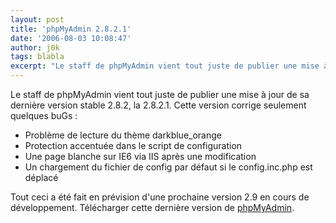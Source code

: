```yaml
---
layout: post
title: 'phpMyAdmin 2.8.2.1'
date: '2006-08-03 10:08:47'
author: j0k
tags: blabla
excerpt: "Le staff de phpMyAdmin vient tout juste de publier une mise à jour de sa dernière version stable 2.8.2, la 2.8.2.1.     \nCette version corrige seulement quelques buGs :   * Problème de lecture du thème darkblue_orange   * Protection accentuée dans le script de configuration   * Une page blanche sur IE6 via IIS après une modification  \n     …"
---
```


Le staff de phpMyAdmin vient tout juste de publier une mise à jour de sa dernière version stable 2.8.2, la 2.8.2.1.
Cette version corrige seulement quelques buGs :
* Problème de lecture du thème darkblue_orange
* Protection accentuée dans le script de configuration
* Une page blanche sur IE6 via IIS après une modification
* Un chargement du fichier de config par défaut si le config.inc.php est déplacé

Tout ceci a été fait en prévision d'une prochaine version 2.9 en cours de développement.   Télécharger cette dernière version de [phpMyAdmin](http://www.phpmyadmin.net/home_page/downloads.php#2.8.2.1).
